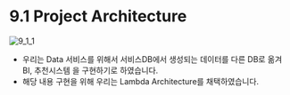 # 9.1 Project Architecture

![9_1_1](./images/9_1_1.png)

- 우리는 Data 서비스를 위해서 서비스DB에서 생성되는 데이터를 다른 DB로 옮겨 BI, 추천시스템 을 구현하기로 하였습니다.
- 해당 내용 구현을 위해 우리는 Lambda Architecture를 채택하였습니다.